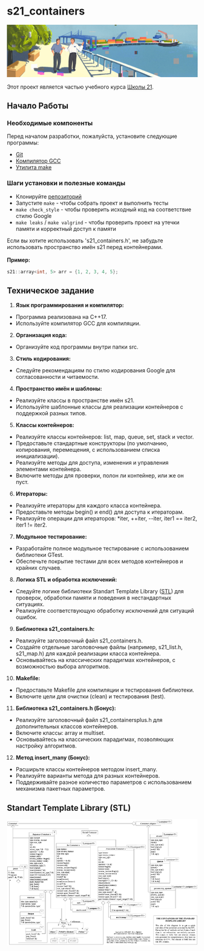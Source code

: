 # s21_containers

![s21_containers](./misc/images/s21_containers.png)

Этот проект является частью учебного курса [Школы 21](https://21-school.ru/).

## Начало Работы

### Необходимые компоненты

Перед началом разработки, пожалуйста, установите следующие программы:

- [Git](https://git-scm.com/downloads)
- [Компилятор GCC](https://gcc.gnu.org/)
- [Утилита make](https://www.gnu.org/software/make/)

### Шаги установки и полезные команды

- Клонируйте [репозиторий](./)
- Запустите `make` - чтобы собрать проект и выполнить тесты
- `make check_style` - чтобы проверить исходный код на соответствие стилю Google
- `make leaks` / `make valgrind` - чтобы проверить проект на утечки памяти и корректный доступ к памяти

Если вы хотите использовать 's21_containers.h', не забудьте использовать пространство имён s21 перед контейнерами. <br /><br />
__Пример:__
```C++
s21::array<int, 5> arr = {1, 2, 3, 4, 5};
```

## Техническое задание

1. __Язык программирования и компилятор:__
- Программа реализована на C++17.
- Используйте компилятор GCC для компиляции.
2. __Организация кода:__
- Организуйте код программы внутри папки src.
3. __Стиль кодирования:__
- Следуйте рекомендациям по стилю кодирования Google для согласованности и читаемости.
4. __Пространство имён и шаблоны:__
- Реализуйте классы в пространстве имён s21.
- Используйте шаблонные классы для реализации контейнеров с поддержкой разных типов.
5. __Классы контейнеров:__
- Реализуйте классы контейнеров: list, map, queue, set, stack и vector.
- Предоставьте стандартные конструкторы (по умолчанию, копирования, перемещения, с использованием списка инициализации).
- Реализуйте методы для доступа, изменения и управления элементами контейнера.
- Включите методы для проверки, полон ли контейнер, или же он пуст.
6. __Итераторы:__
- Реализуйте итераторы для каждого класса контейнера.
- Предоставьте методы begin() и end() для доступа к итераторам.
- Реализуйте операции для итераторов: *iter, ++iter, --iter, iter1 == iter2, iter1 != iter2.
7. __Модульное тестирование:__
- Разработайте полное модульное тестирование с использованием библиотеки GTest.
- Обеспечьте покрытие тестами для всех методов контейнеров и крайних случаев.
8. __Логика STL и обработка исключений:__
- Следуйте логике библиотеки Standart Template Library ([STL](#standart-template-library-stl)) для проверок, обработки памяти и поведения в нестандартных ситуациях.
- Реализуйте соответствующую обработку исключений для ситуаций ошибок.
9. __Библиотека s21_containers.h:__
- Реализуйте заголовочный файл s21_containers.h.
- Создайте отдельные заголовочные файлы (например, s21_list.h, s21_map.h) для каждой реализации класса контейнера.
- Основывайтесь на классических парадигмах контейнеров, с возможностью выбора алгоритмов.
10. __Makefile:__
- Предоставьте Makefile для компиляции и тестирования библиотеки.
- Включите цели для очистки (clean) и тестирования (test).
11. __Библиотека s21_containers.h (Бонус):__
- Реализуйте заголовочный файл s21_containersplus.h для дополнительных классов контейнеров.
- Включите классы: array и multiset.
- Основывайтесь на классических парадигмах, позволяющих настройку алгоритмов.
12. __Метод insert_many (Бонус):__
- Расширьте классы контейнеров методом insert_many.
- Реализуйте варианты метода для разных контейнеров.
- Поддерживайте разное количество параметров с использованием механизма пакетных параметров.

## Standart Template Library (STL)

![uml](./materials/STL_UML.png)
